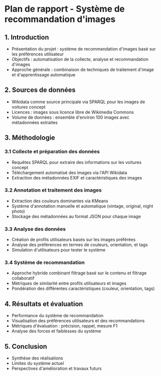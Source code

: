 # Plan de rapport - Système de recommandation d'images

## 1. Introduction
- Présentation du projet : système de recommandation d'images basé sur les préférences utilisateur
- Objectifs : automatisation de la collecte, analyse et recommandation d'images
- Approche générale : combinaison de techniques de traitement d'image et d'apprentissage automatique

## 2. Sources de données
- Wikidata comme source principale via SPARQL pour les images de voitures concept
- Licences : images sous licence libre de Wikimedia Commons
- Volume de données : ensemble d'environ 100 images avec métadonnées extraites

## 3. Méthodologie
### 3.1 Collecte et préparation des données
- Requêtes SPARQL pour extraire des informations sur les voitures concept
- Téléchargement automatisé des images via l'API Wikidata
- Extraction des métadonnées EXIF et caractéristiques des images

### 3.2 Annotation et traitement des images
- Extraction des couleurs dominantes via KMeans
- Système d'annotation manuelle et automatique (vintage, original, night photo)
- Stockage des métadonnées au format JSON pour chaque image

### 3.3 Analyse des données
- Création de profils utilisateurs basés sur les images préférées
- Analyse des préférences en termes de couleurs, orientation, et tags
- Simulation d'utilisateurs pour tester le système

### 3.4 Système de recommandation
- Approche hybride combinant filtrage basé sur le contenu et filtrage collaboratif
- Métriques de similarité entre profils utilisateurs et images
- Pondération des différentes caractéristiques (couleur, orientation, tags)

## 4. Résultats et évaluation
- Performance du système de recommandation
- Visualisation des préférences utilisateurs et des recommandations
- Métriques d'évaluation : précision, rappel, mesure F1
- Analyse des forces et faiblesses du système

## 5. Conclusion
- Synthèse des réalisations
- Limites du système actuel
- Perspectives d'amélioration et travaux futurs
